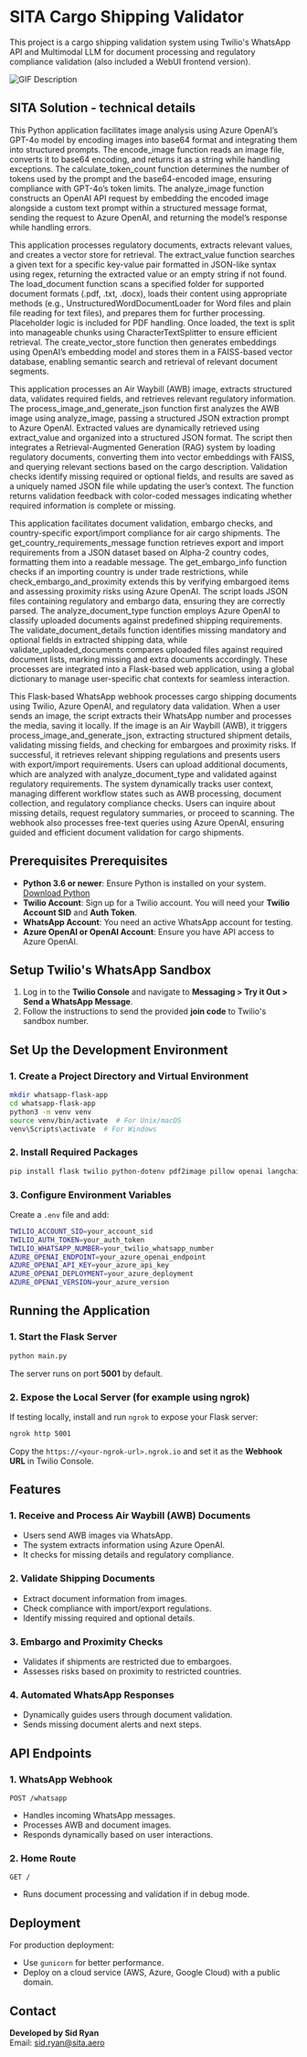 # SITA Cargo Shipping Validator

This project is a cargo shipping validation system using Twilio's WhatsApp API and Multimodal LLM for document processing and regulatory compliance validation (also included a WebUI frontend version).

![GIF Description](/assets/SITA.gif)

## SITA Solution - technical details
This Python application facilitates image analysis using Azure OpenAI’s GPT-4o model by encoding images into base64 format and integrating them into structured prompts. The encode_image function reads an image file, converts it to base64 encoding, and returns it as a string while handling exceptions. The calculate_token_count function determines the number of tokens used by the prompt and the base64-encoded image, ensuring compliance with GPT-4o’s token limits. The analyze_image function constructs an OpenAI API request by embedding the encoded image alongside a custom text prompt within a structured message format, sending the request to Azure OpenAI, and returning the model’s response while handling errors.

This application processes regulatory documents, extracts relevant values, and creates a vector store for retrieval. The extract_value function searches a given text for a specific key-value pair formatted in JSON-like syntax using regex, returning the extracted value or an empty string if not found. The load_document function scans a specified folder for supported document formats (.pdf, .txt, .docx), loads their content using appropriate methods (e.g., UnstructuredWordDocumentLoader for Word files and plain file reading for text files), and prepares them for further processing. Placeholder logic is included for PDF handling. Once loaded, the text is split into manageable chunks using CharacterTextSplitter to ensure efficient retrieval. The create_vector_store function then generates embeddings using OpenAI’s embedding model and stores them in a FAISS-based vector database, enabling semantic search and retrieval of relevant document segments.

This application processes an Air Waybill (AWB) image, extracts structured data, validates required fields, and retrieves relevant regulatory information. The process_image_and_generate_json function first analyzes the AWB image using analyze_image, passing a structured JSON extraction prompt to Azure OpenAI. Extracted values are dynamically retrieved using extract_value and organized into a structured JSON format. The script then integrates a Retrieval-Augmented Generation (RAG) system by loading regulatory documents, converting them into vector embeddings with FAISS, and querying relevant sections based on the cargo description. Validation checks identify missing required or optional fields, and results are saved as a uniquely named JSON file while updating the user’s context. The function returns validation feedback with color-coded messages indicating whether required information is complete or missing.

This application facilitates document validation, embargo checks, and country-specific export/import compliance for air cargo shipments. The get_country_requirements_message function retrieves export and import requirements from a JSON dataset based on Alpha-2 country codes, formatting them into a readable message. The get_embargo_info function checks if an importing country is under trade restrictions, while check_embargo_and_proximity extends this by verifying embargoed items and assessing proximity risks using Azure OpenAI. The script loads JSON files containing regulatory and embargo data, ensuring they are correctly parsed. The analyze_document_type function employs Azure OpenAI to classify uploaded documents against predefined shipping requirements. The validate_document_details function identifies missing mandatory and optional fields in extracted shipping data, while validate_uploaded_documents compares uploaded files against required document lists, marking missing and extra documents accordingly. These processes are integrated into a Flask-based web application, using a global dictionary to manage user-specific chat contexts for seamless interaction.

This Flask-based WhatsApp webhook processes cargo shipping documents using Twilio, Azure OpenAI, and regulatory data validation. When a user sends an image, the script extracts their WhatsApp number and processes the media, saving it locally. If the image is an Air Waybill (AWB), it triggers process_image_and_generate_json, extracting structured shipment details, validating missing fields, and checking for embargoes and proximity risks. If successful, it retrieves relevant shipping regulations and presents users with export/import requirements. Users can upload additional documents, which are analyzed with analyze_document_type and validated against regulatory requirements. The system dynamically tracks user context, managing different workflow states such as AWB processing, document collection, and regulatory compliance checks. Users can inquire about missing details, request regulatory summaries, or proceed to scanning. The webhook also processes free-text queries using Azure OpenAI, ensuring guided and efficient document validation for cargo shipments.

## Prerequisites Prerequisites

- **Python 3.6 or newer**: Ensure Python is installed on your system. [Download Python](https://www.python.org/)
- **Twilio Account**: Sign up for a Twilio account. You will need your **Twilio Account SID** and **Auth Token**.
- **WhatsApp Account**: You need an active WhatsApp account for testing.
- **Azure OpenAI or OpenAI Account**: Ensure you have API access to Azure OpenAI.

## Setup Twilio's WhatsApp Sandbox

1. Log in to the **Twilio Console** and navigate to **Messaging > Try it Out > Send a WhatsApp Message**.
2. Follow the instructions to send the provided **join code** to Twilio's sandbox number.

## Set Up the Development Environment

### 1. Create a Project Directory and Virtual Environment
```sh
mkdir whatsapp-flask-app
cd whatsapp-flask-app
python3 -m venv venv
source venv/bin/activate  # For Unix/macOS
venv\Scripts\activate  # For Windows
```

### 2. Install Required Packages
```sh
pip install flask twilio python-dotenv pdf2image pillow openai langchain-openai langchain requests psutil signal
```

### 3. Configure Environment Variables
Create a `.env` file and add:
```sh
TWILIO_ACCOUNT_SID=your_account_sid
TWILIO_AUTH_TOKEN=your_auth_token
TWILIO_WHATSAPP_NUMBER=your_twilio_whatsapp_number
AZURE_OPENAI_ENDPOINT=your_azure_openai_endpoint
AZURE_OPENAI_API_KEY=your_azure_api_key
AZURE_OPENAI_DEPLOYMENT=your_azure_deployment
AZURE_OPENAI_VERSION=your_azure_version
```

## Running the Application

### 1. Start the Flask Server
```sh
python main.py
```
The server runs on port **5001** by default.

### 2. Expose the Local Server (for example using ngrok)
If testing locally, install and run `ngrok` to expose your Flask server:
```sh
ngrok http 5001
```
Copy the `https://<your-ngrok-url>.ngrok.io` and set it as the **Webhook URL** in Twilio Console.

## Features

### 1. Receive and Process Air Waybill (AWB) Documents
- Users send AWB images via WhatsApp.
- The system extracts information using Azure OpenAI.
- It checks for missing details and regulatory compliance.

### 2. Validate Shipping Documents
- Extract document information from images.
- Check compliance with import/export regulations.
- Identify missing required and optional details.

### 3. Embargo and Proximity Checks
- Validates if shipments are restricted due to embargoes.
- Assesses risks based on proximity to restricted countries.

### 4. Automated WhatsApp Responses
- Dynamically guides users through document validation.
- Sends missing document alerts and next steps.

## API Endpoints

### 1. WhatsApp Webhook
`POST /whatsapp`
- Handles incoming WhatsApp messages.
- Processes AWB and document images.
- Responds dynamically based on user interactions.

### 2. Home Route
`GET /`
- Runs document processing and validation if in debug mode.

## Deployment
For production deployment:
- Use `gunicorn` for better performance.
- Deploy on a cloud service (AWS, Azure, Google Cloud) with a public domain.

## Contact
**Developed by Sid Ryan**  
Email: [sid.ryan@sita.aero](mailto:sid.ryan@sita.aero)
